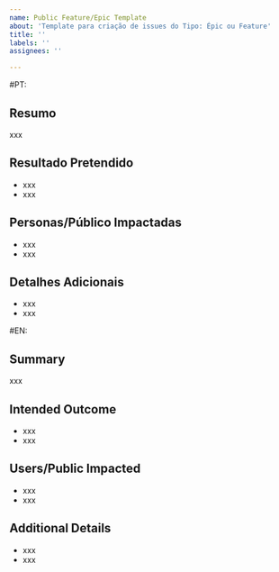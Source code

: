 ```yaml
---
name: Public Feature/Epic Template
about: 'Template para criação de issues do Tipo: Épic ou Feature'
title: ''
labels: ''
assignees: ''

---
```


#PT:

## Resumo
xxx
<br>

## Resultado Pretendido
- xxx
- xxx

## Personas/Público Impactadas
- xxx
- xxx


## Detalhes Adicionais
- xxx
- xxx

#EN:

## Summary
xxx
<br>

## Intended Outcome
- xxx
- xxx

## Users/Public Impacted
- xxx
- xxx

## Additional Details
- xxx
- xxx
